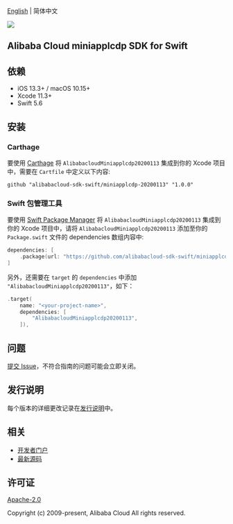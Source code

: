[English](README.md) | 简体中文

![](https://aliyunsdk-pages.alicdn.com/icons/AlibabaCloud.svg)

## Alibaba Cloud miniapplcdp SDK for Swift

## 依赖

- iOS 13.3+ / macOS 10.15+
- Xcode 11.3+
- Swift 5.6

## 安装

### Carthage

要使用 [Carthage](https://github.com/Carthage/Carthage) 将 `AlibabacloudMiniapplcdp20200113` 集成到你的 Xcode 项目中，需要在 `Cartfile` 中定义以下内容:

```ogdl
github "alibabacloud-sdk-swift/miniapplcdp-20200113" "1.0.0"
```

### Swift 包管理工具

要使用 [Swift Package Manager](https://swift.org/package-manager/) 将 `AlibabacloudMiniapplcdp20200113` 集成到你的 Xcode 项目中，请将 `AlibabacloudMiniapplcdp20200113` 添加至你的 `Package.swift` 文件的 dependencies 数组内容中:

```swift
dependencies: [
    .package(url: "https://github.com/alibabacloud-sdk-swift/miniapplcdp-20200113.git", from: "1.0.0")
]
```

另外，还需要在 `target` 的 `dependencies` 中添加 `"AlibabacloudMiniapplcdp20200113"`，如下：

```swift
.target(
    name: "<your-project-name>",
    dependencies: [
        "AlibabacloudMiniapplcdp20200113",
    ]),
```

## 问题

[提交 Issue](https://github.com/alibabacloud-sdk-swift/miniapplcdp-20200113/issues/new)，不符合指南的问题可能会立即关闭。

## 发行说明

每个版本的详细更改记录在[发行说明](./ChangeLog.txt)中。

## 相关

* [开发者门户](https://next.api.aliyun.com/home)
* [最新源码](https://github.com/alibabacloud-sdk-swift/miniapplcdp-20200113)

## 许可证

[Apache-2.0](http://www.apache.org/licenses/LICENSE-2.0)

Copyright (c) 2009-present, Alibaba Cloud All rights reserved.
